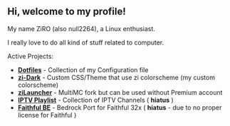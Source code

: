 ## Hi, welcome to my profile!

My name ZiRO (also null2264), a Linux enthusiast.

I really love to do all kind of stuff related to computer.

Active Projects:
- **[Dotfiles](https://github.com/null2264/dotfiles)** - Collection of my Configuration file
- **[zi-Dark](https://github.com/null2264/Zi-Dark)** - Custom CSS/Theme that use zi colorscheme (my custom colorscheme)
- **[ziLauncher](https://github.com/null2264/Project-MC-Launcher)** - MultiMC fork but can be used without Premium account
- **[IPTV Playlist](https://github.com/null2264/myTV)** - Collection of IPTV Channels ( **hiatus** )
- **[Faithful BE](https://github.com/null2264/Faithful-BE)** - Bedrock Port for Faithful 32x ( **hiatus** - due to no proper license for Faithful )
<!--
**null2264/null2264** is a ✨ _special_ ✨ repository because its `README.md` (this file) appears on your GitHub profile.

Here are some ideas to get you started:

- 🔭 I’m currently working on ...
- 🌱 I’m currently learning ...
- 👯 I’m looking to collaborate on ...
- 🤔 I’m looking for help with ...
- 💬 Ask me about ...
- 📫 How to reach me: ...
- 😄 Pronouns: ...
- ⚡ Fun fact: ...
-->
